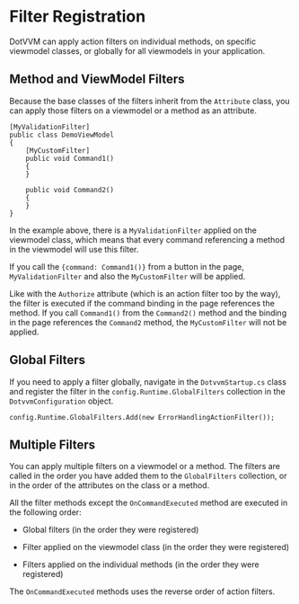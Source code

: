 # Filter Registration

DotVVM can apply action filters on individual methods, on specific viewmodel classes, or globally for all viewmodels in your application. 

## Method and ViewModel Filters

Because the base classes of the filters inherit from the `Attribute` class, you can apply those filters on a viewmodel or a method as an attribute.

```CSHARP
[MyValidationFilter]
public class DemoViewModel 
{
	[MyCustomFilter]
	public void Command1() 
	{
	}

	public void Command2() 
	{
	}
}
```

In the example above, there is a `MyValidationFilter` applied on the viewmodel class, which means that every command referencing a method in the viewmodel will use
this filter. 

If you call the `{command: Command1()}` from a button in the page, `MyValidationFilter` and also the `MyCustomFilter` will be applied. 

Like with the `Authorize` attribute (which is an action filter too by the way), the filter is executed if the command binding in the page references the method. If you 
call `Command1()` from the `Command2()` method and the binding in the page references the `Command2` method, the `MyCustomFilter` will not be applied.


## Global Filters

If you need to apply a filter globally, navigate in the `DotvvmStartup.cs` class and register the filter in the `config.Runtime.GlobalFilters` collection in the `DotvvmConfiguration` object.

```CSHARP
config.Runtime.GlobalFilters.Add(new ErrorHandlingActionFilter());
```

## Multiple Filters

You can apply multiple filters on a viewmodel or a method. The filters are called in the order you have added them to the `GlobalFilters` collection, or in the order of the attributes on the class or a method.

All the filter methods except the `OnCommandExecuted` method are executed in the following order:

+ Global filters (in the order they were registered)

+ Filter applied on the viewmodel class (in the order they were registered)

+ Filters applied on the individual methods (in the order they were registered)
 
The `OnCommandExecuted` methods uses the reverse order of action filters.
